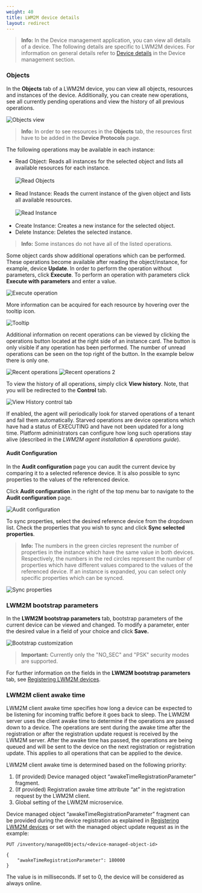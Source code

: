 ```yaml
---
weight: 40
title: LWM2M device details
layout: redirect
---
```


>**Info:** In the Device management application, you can view all details of a device. The following details are specific to LWM2M devices. For information on general details refer to [Device details](/users-guide/device-management#device-details) in the Device management section.

<a name="objects"></a>
### Objects

In the **Objects** tab of a LWM2M device, you can view all objects, resources and instances of the device. Additionally, you can create new operations, see all currently pending operations and view the history of all previous operations.

![Objects view](/images/device-protocols/lwm2m/lwm2m-objects.png)

> **Info:** In order to see resources in the **Objects** tab, the resources first have to be added in the **Device Protocols** page.

The following operations may be available in each instance:

- Read Object: Reads all instances for the selected object and lists all available resources for each instance.
<br><br>
![Read Objects](/images/device-protocols/lwm2m/lwm2m-devices-readobject.png)
<br><br>
- Read Instance: Reads the current instance of the given object and lists all available resources.
<br><br>
![Read Instance](/images/device-protocols/lwm2m/lwm2m-devices-readinstance.png)
<br><br>
- Create Instance: Creates a new instance for the selected object.
- Delete Instance: Deletes the selected instance.

> **Info:**  Some instances do not have all of the listed operations.

Some object cards show additional operations which can be performed. These operations become available after reading the object/instance, for example, device **Update**. In order to perform the operation without parameters, click **Execute**. To perform an operation with parameters click **Execute with parameters** and enter a value.

![Execute operation](/images/device-protocols/lwm2m/lwm2m-devices-execute.png)

More information can be acquired for each resource by hovering over the tooltip icon.

![Tooltip](/images/device-protocols/lwm2m/lwm2m-devices-tooltip.png)

Additional information on recent operations can be viewed by clicking the operations button located at the right side of an instance card. The button is only visible if any operation has been performed. The number of unread operations can be seen on the top right of the button. In the example below there is only one.

![Recent operations](/images/device-protocols/lwm2m/lwm2m-devices-operations.png)
![Recent operations 2](/images/device-protocols/lwm2m/lwm2m-devices-operations2.png)

To view the history of all operations, simply click **View history**. Note, that you will be redirected to the **Control** tab.

![View History control tab](/images/device-protocols/lwm2m/lwm2m-devices-control.png)

If enabled, the agent will periodically look for starved operations of a tenant and fail them automatically.
Starved operations are device operations which have had a status of EXECUTING and have not been updated for a long time.
Platform administrators can configure how long such operations stay alive (described in the *LWM2M agent installation & operations guide*).

#### Audit Configuration

In the **Audit configuration** page you can audit the current device by comparing it to a selected reference device. It is also possible to sync properties to the values of the referenced device.

Click **Audit configuration** in the right of the top menu bar to navigate to the **Audit configuration** page.

![Audit configuration](/images/device-protocols/lwm2m/lwm2m-devices-audit.png)

To sync properties, select the desired reference device from the dropdown list. Check the properties that you wish to sync and click **Sync selected properties**.

> **Info:** The numbers in the green circles represent the number of properties in the instance which have the same value in both devices. Respectively, the numbers in the red circles represent the number of properties which have different values compared to the values of the referenced device. If an instance is expanded, you can select only specific properties which can be synced.

![Sync properties](/images/device-protocols/lwm2m/lwm2m-devices-sync.png)

<a name="lwm2m-bootstrap"></a>
### LWM2M bootstrap parameters

In the **LWM2M bootstrap parameters** tab, bootstrap parameters of the current device can be viewed and changed. To modify a parameter, enter the desired value in a field of your choice and click **Save.**

![Bootstrap customization](/images/device-protocols/lwm2m/lwm2m-devices-bootstrap.png)

> **Important:** Currently only the "NO_SEC" and "PSK" security modes are supported.

For further information on the fields in the **LWM2M bootstrap parameters** tab, see [Registering LWM2M devices](#register-device).

<a name="lwm2m-client-awake-time"></a>
### LWM2M client awake time

LWM2M client awake time specifies how long a device can be expected to be listening for incoming traffic before it goes back to sleep. The LWM2M server uses the client awake time to determine if the operations are passed down to a device.
The operations are sent during the awake time after the registration or after the registration update request is received by the LWM2M server.
After the awake time has passed, the operations are being queued and will be sent to the device on the next registration or registration update.
This applies to all operations that can be applied to the device.

LWM2M client awake time is determined based on the following priority:
1. (If provided) Device managed object &ldquo;awakeTimeRegistrationParameter&rdquo; fragment.
2. (If provided) Registration awake time attribute &ldquo;at&rdquo; in the registration request by the LWM2M client.
3. Global setting of the LWM2M microservice.

Device managed object &ldquo;awakeTimeRegistrationParameter&rdquo; fragment can be provided during the device registration as explained in [Registering LWM2M devices](/protocol-integration/lwm2m#register-device) or set with the managed object update request as in the example:
```
PUT /inventory/managedObjects/<device-managed-object-id>

{
    "awakeTimeRegistrationParameter": 180000
}
```
The value is in milliseconds. If set to 0, the device will be considered as always online.
